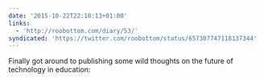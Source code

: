 ```yaml
---
date: '2015-10-22T22:10:13+01:00'
links:
  - 'http://roobottom.com/diary/53/'
syndicated: 'https://twitter.com/roobottom/status/657307747118137344'
---
```

Finally got around to publishing some wild thoughts on the future of technology in education: 
